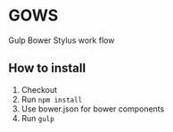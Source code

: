 GOWS
====

Gulp Bower Stylus work flow

How to install
---

1. Checkout 
2. Run ``` npm install ```
3. Use bower.json for bower components
4. Run ``` gulp ```
